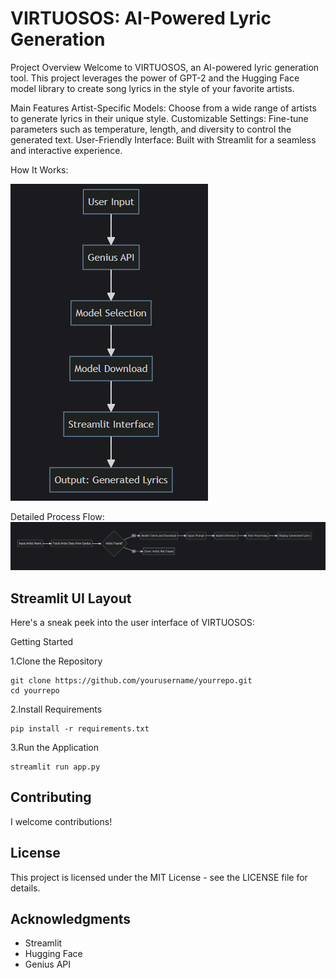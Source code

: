 # VIRTUOSOS: AI-Powered Lyric Generation

Project Overview
Welcome to VIRTUOSOS, an AI-powered lyric generation tool. This project leverages the power of GPT-2 and the Hugging Face model library to create song lyrics in the style of your favorite artists.

Main Features
Artist-Specific Models: Choose from a wide range of artists to generate lyrics in their unique style.
Customizable Settings: Fine-tune parameters such as temperature, length, and diversity to control the generated text.
User-Friendly Interface: Built with Streamlit for a seamless and interactive experience.

How It Works:


![](images/pic1.png?raw=true)



Detailed Process Flow:
![](images/pic2.png?raw=true) 



## Streamlit UI Layout
Here's a sneak peek into the user interface of VIRTUOSOS:


Getting Started

1.Clone the Repository

```
git clone https://github.com/yourusername/yourrepo.git
cd yourrepo
```
2.Install Requirements

```
pip install -r requirements.txt
```
3.Run the Application

```
streamlit run app.py
```

## Contributing
I welcome contributions! 

## License
This project is licensed under the MIT License - see the LICENSE file for details.

## Acknowledgments
* Streamlit
* Hugging Face
* Genius API
